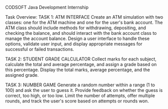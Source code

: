 CODSOFT Java Development Internship

Task Overview:
TASK 1: ATM INTERFACE
Create an ATM simulation with two classes: one for the ATM machine and one for the user's bank account. The ATM class should include methods for withdrawing, depositing, and checking the balance, and should interact with the bank account class to manage the account balance. Design a user interface to handle these options, validate user input, and display appropriate messages for successful or failed transactions.

TASK 2: STUDENT GRADE CALCULATOR
Collect marks for each subject, calculate the total and average percentage, and assign a grade based on this percentage. Display the total marks, average percentage, and the assigned grade.

TASK 3: NUMBER GAME
Generate a random number within a range (1 to 100) and ask the user to guess it. Provide feedback on whether the guess is correct, too high, or too low. Limit the number of attempts, offer multiple rounds, and track the user's score based on attempts or rounds won.
